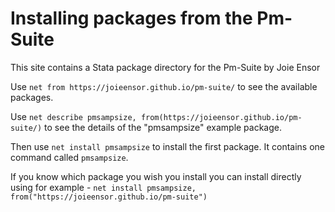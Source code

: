 
# Installing packages from the Pm-Suite

This site contains a Stata package directory for the Pm-Suite by Joie Ensor

Use `net from https://joieensor.github.io/pm-suite/` to see the available packages.

Use `net describe pmsampsize, from(https://joieensor.github.io/pm-suite/)` to see the details of the "pmsampsize" example package.
  
Then use `net install pmsampsize` to install the first package. It contains one command called `pmsampsize`. 

If you know which package you wish you install you can install directly using for example - `net install pmsampsize, from("https://joieensor.github.io/pm-suite")`
